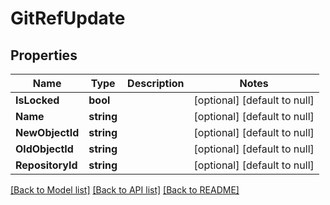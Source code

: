 # GitRefUpdate

## Properties
Name | Type | Description | Notes
------------ | ------------- | ------------- | -------------
**IsLocked** | **bool** |  | [optional] [default to null]
**Name** | **string** |  | [optional] [default to null]
**NewObjectId** | **string** |  | [optional] [default to null]
**OldObjectId** | **string** |  | [optional] [default to null]
**RepositoryId** | **string** |  | [optional] [default to null]

[[Back to Model list]](../README.md#documentation-for-models) [[Back to API list]](../README.md#documentation-for-api-endpoints) [[Back to README]](../README.md)


